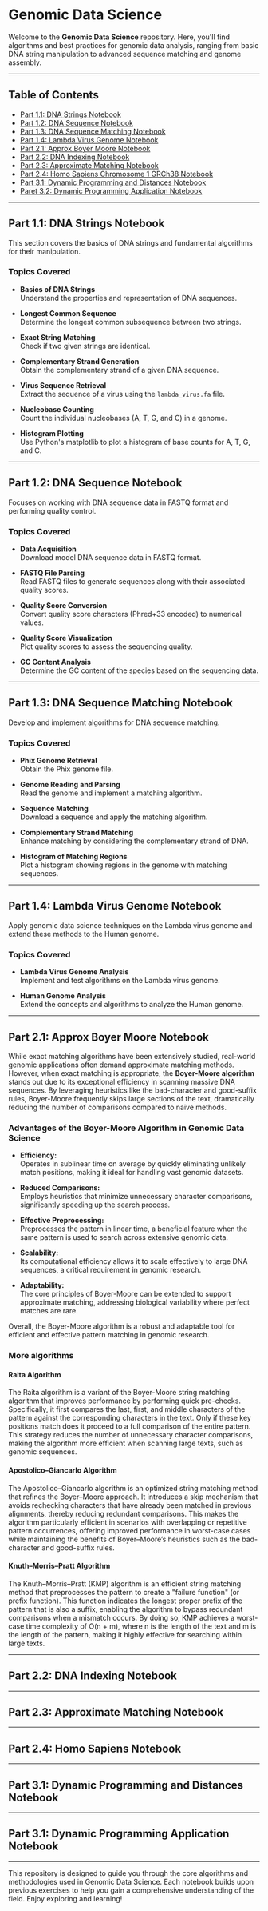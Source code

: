 # Genomic Data Science

Welcome to the **Genomic Data Science** repository. Here, you'll find algorithms and best practices for genomic data analysis, ranging from basic DNA string manipulation to advanced sequence matching and genome assembly.

---

## Table of Contents

- [Part 1.1: DNA Strings Notebook](#part-11-dna-strings-notebook)
- [Part 1.2: DNA Sequence Notebook](#part-12-dna-sequence-notebook)
- [Part 1.3: DNA Sequence Matching Notebook](#part-13-dna-sequence-matching-notebook)
- [Part 1.4: Lambda Virus Genome Notebook](#part-14-lambda-virus-genome-notebook)
- [Part 2.1: Approx Boyer Moore Notebook](#part-21-approx-boyer-moore-notebook)
- [Part 2.2: DNA Indexing Notebook](#part-22-dna-indexing-notebook)
- [Part 2.3: Approximate Matching Notebook](#part-23-approximate-matching-notebook)
- [Part 2.4: Homo Sapiens Chromosome 1 GRCh38 Notebook](#part-23-homo-sapiens-chromosome-1-GRCh38-notebook)
- [Part 3.1: Dynamic Programming and Distances Notebook](#part-31-dynamic-programming-and-distances-notebook)
- [Paret 3.2: Dynamic Programming Application Notebook](#part-32-dynamic-programming-application-notebook)

---

## Part 1.1: DNA Strings Notebook

This section covers the basics of DNA strings and fundamental algorithms for their manipulation.

### Topics Covered

- **Basics of DNA Strings**  
  Understand the properties and representation of DNA sequences.

- **Longest Common Sequence**  
  Determine the longest common subsequence between two strings.

- **Exact String Matching**  
  Check if two given strings are identical.

- **Complementary Strand Generation**  
  Obtain the complementary strand of a given DNA sequence.

- **Virus Sequence Retrieval**  
  Extract the sequence of a virus using the `lambda_virus.fa` file.

- **Nucleobase Counting**  
  Count the individual nucleobases (A, T, G, and C) in a genome.

- **Histogram Plotting**  
  Use Python's matplotlib to plot a histogram of base counts for A, T, G, and C.

---

## Part 1.2: DNA Sequence Notebook

Focuses on working with DNA sequence data in FASTQ format and performing quality control.

### Topics Covered

- **Data Acquisition**  
  Download model DNA sequence data in FASTQ format.

- **FASTQ File Parsing**  
  Read FASTQ files to generate sequences along with their associated quality scores.

- **Quality Score Conversion**  
  Convert quality score characters (Phred+33 encoded) to numerical values.

- **Quality Score Visualization**  
  Plot quality scores to assess the sequencing quality.

- **GC Content Analysis**  
  Determine the GC content of the species based on the sequencing data.

---

## Part 1.3: DNA Sequence Matching Notebook

Develop and implement algorithms for DNA sequence matching.

### Topics Covered

- **Phix Genome Retrieval**  
  Obtain the Phix genome file.

- **Genome Reading and Parsing**  
  Read the genome and implement a matching algorithm.

- **Sequence Matching**  
  Download a sequence and apply the matching algorithm.

- **Complementary Strand Matching**  
  Enhance matching by considering the complementary strand of DNA.

- **Histogram of Matching Regions**  
  Plot a histogram showing regions in the genome with matching sequences.

---

## Part 1.4: Lambda Virus Genome Notebook

Apply genomic data science techniques on the Lambda virus genome and extend these methods to the Human genome.

### Topics Covered

- **Lambda Virus Genome Analysis**  
  Implement and test algorithms on the Lambda virus genome.

- **Human Genome Analysis**  
  Extend the concepts and algorithms to analyze the Human genome.

---

## Part 2.1: Approx Boyer Moore Notebook

While exact matching algorithms have been extensively studied, real-world genomic applications often demand approximate matching methods. However, when exact matching is appropriate, the **Boyer-Moore algorithm** stands out due to its exceptional efficiency in scanning massive DNA sequences. By leveraging heuristics like the bad-character and good-suffix rules, Boyer-Moore frequently skips large sections of the text, dramatically reducing the number of comparisons compared to naive methods.

### Advantages of the Boyer-Moore Algorithm in Genomic Data Science

- **Efficiency:**  
  Operates in sublinear time on average by quickly eliminating unlikely match positions, making it ideal for handling vast genomic datasets.

- **Reduced Comparisons:**  
  Employs heuristics that minimize unnecessary character comparisons, significantly speeding up the search process.

- **Effective Preprocessing:**  
  Preprocesses the pattern in linear time, a beneficial feature when the same pattern is used to search across extensive genomic data.

- **Scalability:**  
  Its computational efficiency allows it to scale effectively to large DNA sequences, a critical requirement in genomic research.

- **Adaptability:**  
  The core principles of Boyer-Moore can be extended to support approximate matching, addressing biological variability where perfect matches are rare.

Overall, the Boyer-Moore algorithm is a robust and adaptable tool for efficient and effective pattern matching in genomic research.


### More algorithms

#### Raita Algorithm

The Raita algorithm is a variant of the Boyer-Moore string matching algorithm that improves performance by performing quick pre-checks. Specifically, it first compares the last, first, and middle characters of the pattern against the corresponding characters in the text. Only if these key positions match does it proceed to a full comparison of the entire pattern. This strategy reduces the number of unnecessary character comparisons, making the algorithm more efficient when scanning large texts, such as genomic sequences.

#### Apostolico–Giancarlo Algorithm

The Apostolico–Giancarlo algorithm is an optimized string matching method that refines the Boyer–Moore approach. It introduces a skip mechanism that avoids rechecking characters that have already been matched in previous alignments, thereby reducing redundant comparisons. This makes the algorithm particularly efficient in scenarios with overlapping or repetitive pattern occurrences, offering improved performance in worst-case cases while maintaining the benefits of Boyer–Moore’s heuristics such as the bad-character and good-suffix rules.

#### Knuth–Morris–Pratt Algorithm

The Knuth–Morris–Pratt (KMP) algorithm is an efficient string matching method that preprocesses the pattern to create a "failure function" (or prefix function). This function indicates the longest proper prefix of the pattern that is also a suffix, enabling the algorithm to bypass redundant comparisons when a mismatch occurs. By doing so, KMP achieves a worst-case time complexity of O(n + m), where n is the length of the text and m is the length of the pattern, making it highly effective for searching within large texts.

---

## Part 2.2: DNA Indexing Notebook

---

## Part 2.3: Approximate Matching Notebook

---

## Part 2.4: Homo Sapiens Notebook

---

## Part 3.1: Dynamic Programming and Distances Notebook

---

## Part 3.1: Dynamic Programming Application Notebook

---

This repository is designed to guide you through the core algorithms and methodologies used in Genomic Data Science. Each notebook builds upon previous exercises to help you gain a comprehensive understanding of the field. Enjoy exploring and learning!
